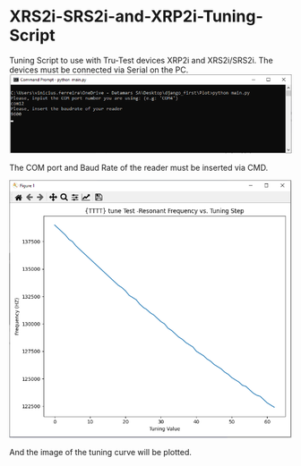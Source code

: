 # XRS2i-SRS2i-and-XRP2i-Tuning-Script
Tuning Script to use with Tru-Test devices XRP2i and XRS2i/SRS2i. The devices must be connected via Serial on the PC.
![CMD Screenshot](Docs/cmd.png "CMD Screenshot")

The COM port and Baud Rate of the reader must be inserted via CMD.

![Tuning Graph Screenshot](Docs/Tuning-Graph.png "Tuning Graph Screenshot")

And the image of the tuning curve will be plotted.
